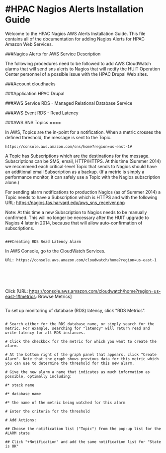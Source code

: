 #HPAC Nagios Alerts Installation Guide
======================

Welcome to the HPAC Nagios AWS Alerts Installation Guide.  This file contains all of the documentation for adding Nagios Alerts for HPAC Amazon Web Services.

###Nagios Alerts for AWS Service Description

The following procedures need to be followed to add AWS CloudWatch alarms that will send sns alerts to Nagios that will notify the HUIT Operation Center personnel of a possible issue with the HPAC Drupal Web sites.

###Account
cloudhacks

###Application
HPAC Drupal


###AWS Service
RDS - Managed Relational Database Service



###AWS Event
RDS - Read Latency

###AWS SNS Topics ====

In AWS, Topics are the in-point for a notification. When a metric crosses the defined threshold, the message is sent to the Topic.

```
https://console.aws.amazon.com/sns/home?region=us-east-1#
```
A Topic has Subscriptions which are the destinations for the message. Subscriptions can be SMS, email, HTTP/HTTPS. At this time (Summer 2014) we recommend each critical-level Topic that sends to Nagios should have an additional email Subscription as a backup. (If a metric is simply a performance monitor, it can safely use a Topic with the Nagios subscription alone.)

For sending alarm notifications to production Nagios (as of Summer 2014) a Topic needs to have a Subscription which is HTTPS and with the following URL: https://nagios.fas.harvard.edu/aws_sns_receiver.php

Note: At this time a new Subscription to Nagios needs to be manually confirmed. This will no longer be necessary after the HUIT upgrade to Nagios 4 later in 2014, because that will allow auto-confirmation of subscriptions.

```

###Creating RDS Read Latency Alarm
```
In AWS Console, go to the CloudWatch Services.
```
URL: https://console.aws.amazon.com/cloudwatch/home?region=us-east-1






```

Click [URL: https://console.aws.amazon.com/cloudwatch/home?region=us-east-1#metrics: Browse Metrics]
```
```
To set up monitoring of database (RDS) latency, click "RDS Metrics".
```

# Search either for the RDS database name, or simply search for the metric. For example, searching for "latency" will return read and write latency for all RDS instances.

# Click the checkbox for the metric for which you want to create the alarm.

# At the bottom right of the graph panel that appears, click "Create Alarm". Note that the graph shows previous data for this metric which you can use to determine the threshold for this new alarm.

# Give the new alarm a name that indicates as much information as possible, optimally including:

#* stack name

#* database name

#* the name of the metric being watched for this alarm

# Enter the criteria for the threshold

# Add Actions:

## Choose the notification list ("Topic") from the pop-up list for the ALARM state

## Click "+Notification" and add the same notification list for "State is OK"
